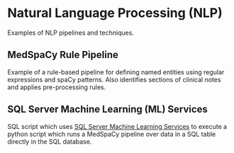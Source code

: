 # Natural Language Processing (NLP)
Examples of NLP pipelines and techniques.

## MedSpaCy Rule Pipeline
Example of a rule-based pipeline for defining named entities using regular
expressions and spaCy patterns. Also identifies sections of clinical notes and
applies pre-processing rules.

## SQL Server Machine Learning (ML) Services
SQL script which uses [SQL Server Machine Learning Services](https://learn.microsoft.com/en-us/sql/machine-learning/sql-server-machine-learning-services?view=sql-server-ver16)
to execute a python script which runs a MedSpaCy pipeline over data in a SQL
table directly in the SQL database.
